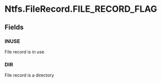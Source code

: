 ﻿


# Ntfs.FileRecord.FILE_RECORD_FLAG

## Fields

### INUSE
File record is in use
### DIR
File record is a directory